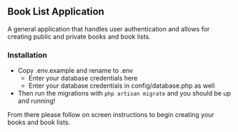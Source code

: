 ## Book List Application

A general application that handles user authentication and allows for creating 
public and private books and book lists. 

### Installation 

* Copy .env.example and rename to .env
    * Enter your database credentials here
    * Enter your database credentials in config/database.php as well
* Then run the migrations with `php artisan migrate` and you should be up and running!

From there please follow on screen instructions to begin creating your books and book lists. 
